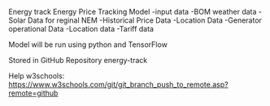 Energy track Energy Price Tracking Model
-input data
-BOM weather data
-Solar Data for reginal NEM
-Historical Price Data
-Location Data
-Generator operational Data
-Location data
-Tariff data

Model will be run using python and TensorFlow

Stored in GitHub Repository energy-track

Help w3schools:
https://www.w3schools.com/git/git_branch_push_to_remote.asp?remote=github
